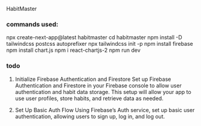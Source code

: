 HabitMaster

### commands used:
npx create-next-app@latest habitmaster
cd habitmaster
npm install -D tailwindcss postcss autoprefixer
npx tailwindcss init -p
npm install firebase
npm install chart.js
npm i react-chartjs-2 
npm run dev


### todo
1. Initialize Firebase Authentication and Firestore
Set up Firebase Authentication and Firestore in your Firebase console to allow user authentication and habit data storage. This setup will allow your app to use user profiles, store habits, and retrieve data as needed.

2. Set Up Basic Auth Flow
Using Firebase’s Auth service, set up basic user authentication, allowing users to sign up, log in, and log out.

